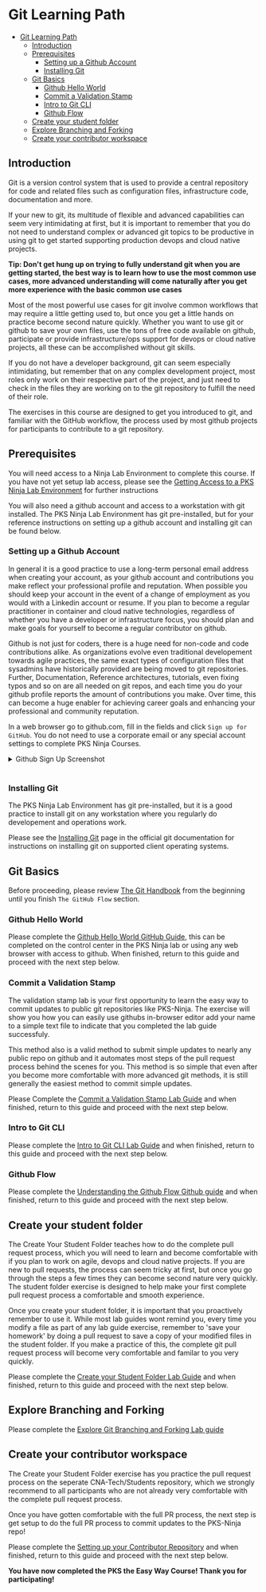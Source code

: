 # Git Learning Path

- [Git Learning Path](#git-learning-path)
  - [Introduction](#introduction)
  - [Prerequisites](#prerequisites)
    - [Setting up a Github Account](#setting-up-a-github-account)
    - [Installing Git](#installing-git)
  - [Git Basics](#git-basics)
    - [Github Hello World](#github-hello-world)
    - [Commit a Validation Stamp](#commit-a-validation-stamp)
    - [Intro to Git CLI](#intro-to-git-cli)
    - [Github Flow](#github-flow)
  - [Create your student folder](#create-your-student-folder)
  - [Explore Branching and Forking](#explore-branching-and-forking)
  - [Create your contributor workspace](#create-your-contributor-workspace)


## Introduction

Git is a version control system that is used to provide a central repository for code and related files such as configuration files, infrastructure code, documentation and more.

If your new to git, its multitude of flexible and advanced capabilities can seem very intimidating at first, but it is important to remember that you do not need to understand complex or advanced git topics to be productive in using git to get started supporting production devops and cloud native projects.

**Tip: Don't get hung up on trying to fully understand git when you are getting started, the best way is to learn how to use the most common use cases, more advanced understanding will come naturally after you get more experience with the basic common use cases**

Most of the most powerful use cases for git involve common workflows that may require a little getting used to, but once you get a little hands on practice become second nature quickly. Whether you want to use git or github to save your own files, use the tons of free code available on github, participate or provide infrastructure/ops support for devops or cloud native projects, all these can be accomplished without git skills.

If you do not have a developer background, git can seem especially intimidating, but remember that on any complex development project, most roles only work on their respective part of the project, and just need to check in the files they are working on to the git repository to fulfill the need of their role.

The exercises in this course are designed to get you introduced to git, and familiar with the GitHub workflow, the process used by most github projects for participants to contribute to a git repository.

## Prerequisites

You will need access to a Ninja Lab Environment to complete this course. If you have not yet setup lab access, please see the [Getting Access to a PKS Ninja Lab Environment](../GetLabAccess-LA8528/readme.md) for further instructions

You will also need a github account and access to a workstation with git installed. The PKS Ninja Lab Environment has git pre-installed, but for your reference instructions on setting up a github account and installing git can be found below.

### Setting up a Github Account

In general it is a good practice to use a long-term personal email address when creating your account, as your github account and contributions you make reflect your professional profile and reputation. When possible you should keep your account in the event of a change of employment as you would with a Linkedin account or resume. If you plan to become a regular practitioner in container and cloud native technologies, regardless of whether you have a developer or infrastructure focus, you should plan and make goals for yourself to become a regular contributor on github.

Github is not just for coders, there is a huge need for non-code and code contributions alike. As organizations evolve even traditional developement towards agile practices, the same exact types of configuration files that sysadmins have historically provided are being moved to git repositories. Further, Documentation, Reference architectures, tutorials, even fixing typos and so on are all needed on git repos, and each time you do your github profile reports the amount of contributions you make. Over time, this can become a huge enabler for achieving career goals and enhancing your professional and community reputation.

In a web browser go to github.com, fill in the fields and click `Sign up for GitHub`. You do not need to use a corporate email or any special account settings to complete PKS Ninja Courses.

<details><summary>Github Sign Up Screenshot</summary>
<img src="Images/2019-02-10-20-35-48.png">
</details>
<br/>

### Installing Git

The PKS Ninja Lab Environment has git pre-installed, but it is a good practice to install git on any workstation where you regularly do developement and operations work.

Please see the [Installing Git](https://git-scm.com/book/en/v2/Getting-Started-Installing-Git) page in the official git documentation for instructions on installing git on supported client operating systems.

## Git Basics

Before proceeding, please review [The Git Handbook](https://guides.github.com/introduction/git-handbook/) from the beginning until you finish `The GitHub Flow` section.

### Github Hello World

Please complete the [Github Hello World GitHub Guide](https://guides.github.com/activities/hello-world/), this can be completed on the control center in the PKS Ninja lab or using any web browser with access to github. When finished, return to this guide and proceed with the next step below.

### Commit a Validation Stamp

The validation stamp lab is your first opportunity to learn the easy way to commit updates to public git repositories like PKS-Ninja. The exercise will show you how you can easily use githubs in-browser editor add your name to a simple text file to indicate that you completed the lab guide successfuly.

This method also is a valid method to submit simple updates to nearly any public repo on github and it automates most steps of the pull request process behind the scenes for you. This method is so simple that even after you become more comfortable with more advanced git methods, it is still generally the easiest method to commit simple updates.

Please Complete the [Commit a Validation Stamp Lab Guide](https://github.com/CNA-Tech/PKS-Ninja/tree/master/LabGuides/ValidationStamp-VS9927) and when finished, return to this guide and proceed with the next step below.

### Intro to Git CLI

Please complete the [Intro to Git CLI Lab Guide](https://github.com/CNA-Tech/PKS-Ninja/tree/master/LabGuides/IntroToGit-IG9099) and when finished, return to this guide and proceed with the next step below.

### Github Flow

Please complete the [Understanding the Github Flow Github guide](https://guides.github.com/introduction/flow/) and when finished, return to this guide and proceed with the next step below.

## Create your student folder

The Create Your Student Folder teaches how to do the complete pull request process, which you will need to learn and become comfortable with if you plan to work on agile, devops and cloud native projects. If you are new to pull requests, the process can seem tricky at first, but once you go through the steps a few times they can become second nature very quickly. The student folder exercise is designed to help make your first complete pull request process a comfortable and smooth experience. 

Once you create your student folder, it is important that you proactively remember to use it. While most lab guides wont remind you,  every time you modify a file as part of any lab guide exercise, remember to 'save your homework' by doing a pull request to save a copy of your modified files in the student folder. If you make a practice of this, the complete git pull request process will become very comfortable and familar to you very quickly.

Please complete the [Create your Student Folder Lab Guide](https://github.com/CNA-Tech/PKS-Ninja/tree/master/LabGuides/CreateStudentFolder-SF6361) and when finished, return to this guide and proceed with the next step below.

## Explore Branching and Forking

Please complete the [Explore Git Branching and Forking Lab guide](https://github.com/CNA-Tech/PKS-Ninja/tree/master/LabGuides/GitBranchingForking-EG7025)

## Create your contributor workspace

The Create your Student Folder exercise has you practice the pull request process on the seperate CNA-Tech/Students repository, which we strongly recommend to all participants who are not already very comfortable with the complete pull request process.

Once you have gotten comfortable with the full PR process, the next step is get setup to do the full PR process to commit updates to the PKS-Ninja repo!

Please complete the [Setting up your Contributor Repository](https://github.com/CNA-Tech/PKS-Ninja/tree/master/LabGuides/ContributorWorkspace-CW4267) and when finished, return to this guide and proceed with the next step below.

**You have now completed the PKS the Easy Way Course! Thank you for participating!**